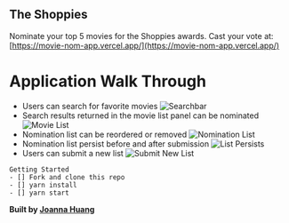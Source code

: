 ## The Shoppies

Nominate your top 5 movies for the Shoppies awards. Cast your vote at: [https://movie-nom-app.vercel.app/](https://movie-nom-app.vercel.app/)

# Application Walk Through

- Users can search for favorite movies
  ![Searchbar](http://www.giphy.com/gifs/cL4vqJRwM2hs9bNXcv/giphy.gif)
- Search results returned in the movie list panel can be nominated
  ![Movie List](http://www.giphy.com/gifs/hu0WfbdJYf3mMvehMV/giphy.gif)
- Nomination list can be reordered or removed
  ![Nomination List](http://www.giphy.com/gifs/WTu9jr3BRo5z2WTbIi/giphy.gif)
- Nomination list persist before and after submission
  ![List Persists](http://www.giphy.com/gifs/hQLgIgQry4SGTxUIgD/giphy.gif)
- Users can submit a new list
  ![Submit New List](http://www.giphy.com/gifs/h2ZBgv3Yf1D13bNWTd/giphy.gif)

```
Getting Started
- [] Fork and clone this repo
- [] yarn install
- [] yarn start
```

**Built by [Joanna Huang](https://github.com/jthnyc)**
